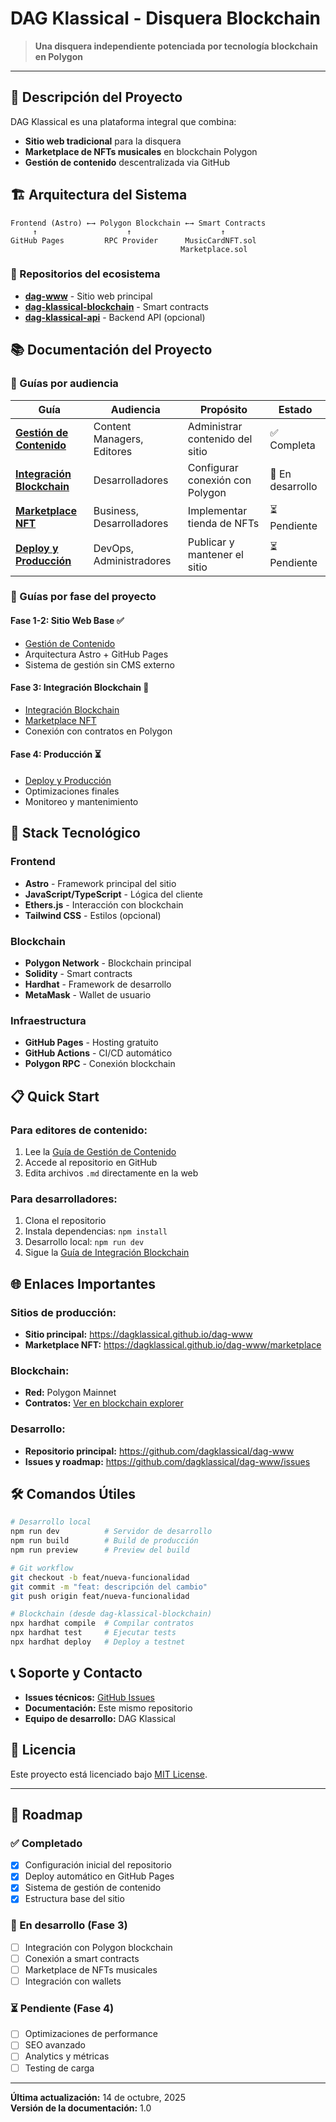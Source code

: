 # DAG Klassical - Disquera Blockchain

> **Una disquera independiente potenciada por tecnología blockchain en Polygon**

---

## 🎵 Descripción del Proyecto

DAG Klassical es una plataforma integral que combina:

- **Sitio web tradicional** para la disquera
- **Marketplace de NFTs musicales** en blockchain Polygon
- **Gestión de contenido** descentralizada via GitHub

## 🏗️ Arquitectura del Sistema

```ascii
Frontend (Astro) ←→ Polygon Blockchain ←→ Smart Contracts
     ↑                    ↑                    ↑
GitHub Pages         RPC Provider      MusicCardNFT.sol
                                      Marketplace.sol
```

### 🔗 Repositorios del ecosistema

- **[dag-www](https://github.com/dagklassical/dag-www)** - Sitio web principal
- **[dag-klassical-blockchain](https://github.com/dagklassical/dag-klassical-blockchain)** - Smart contracts
- **[dag-klassical-api](https://github.com/dagklassical/dag-klassical-api)** - Backend API (opcional)

## 📚 Documentación del Proyecto

### 📖 Guías por audiencia

| Guía | Audiencia | Propósito | Estado |
|------|-----------|-----------|--------|
| [**Gestión de Contenido**](GUIA_GESTION_CONTENIDO.md) | Content Managers, Editores | Administrar contenido del sitio | ✅ Completa |
| [**Integración Blockchain**](GUIA_BLOCKCHAIN_SETUP.md) | Desarrolladores | Configurar conexión con Polygon | 🚧 En desarrollo |
| [**Marketplace NFT**](GUIA_MARKETPLACE_NFT.md) | Business, Desarrolladores | Implementar tienda de NFTs | ⏳ Pendiente |
| [**Deploy y Producción**](GUIA_DEPLOYMENT.md) | DevOps, Administradores | Publicar y mantener el sitio | ⏳ Pendiente |

### 🎯 Guías por fase del proyecto

#### **Fase 1-2: Sitio Web Base** ✅

- [Gestión de Contenido](GUIA_GESTION_CONTENIDO.md)
- Arquitectura Astro + GitHub Pages
- Sistema de gestión sin CMS externo

#### **Fase 3: Integración Blockchain** 🚧

- [Integración Blockchain](GUIA_BLOCKCHAIN_SETUP.md)
- [Marketplace NFT](GUIA_MARKETPLACE_NFT.md)
- Conexión con contratos en Polygon

#### **Fase 4: Producción** ⏳

- [Deploy y Producción](GUIA_DEPLOYMENT.md)
- Optimizaciones finales
- Monitoreo y mantenimiento

## 🚀 Stack Tecnológico

### **Frontend**

- **Astro** - Framework principal del sitio
- **JavaScript/TypeScript** - Lógica del cliente
- **Ethers.js** - Interacción con blockchain
- **Tailwind CSS** - Estilos (opcional)

### **Blockchain**

- **Polygon Network** - Blockchain principal
- **Solidity** - Smart contracts
- **Hardhat** - Framework de desarrollo
- **MetaMask** - Wallet de usuario

### **Infraestructura**

- **GitHub Pages** - Hosting gratuito
- **GitHub Actions** - CI/CD automático
- **Polygon RPC** - Conexión blockchain

## 📋 Quick Start

### **Para editores de contenido:**

1. Lee la [Guía de Gestión de Contenido](GUIA_GESTION_CONTENIDO.md)
2. Accede al repositorio en GitHub
3. Edita archivos `.md` directamente en la web

### **Para desarrolladores:**

1. Clona el repositorio
2. Instala dependencias: `npm install`
3. Desarrollo local: `npm run dev`
4. Sigue la [Guía de Integración Blockchain](GUIA_BLOCKCHAIN_SETUP.md)

## 🌐 Enlaces Importantes

### **Sitios de producción:**

- **Sitio principal:** <https://dagklassical.github.io/dag-www>
- **Marketplace NFT:** <https://dagklassical.github.io/dag-www/marketplace>

### **Blockchain:**

- **Red:** Polygon Mainnet
- **Contratos:** [Ver en blockchain explorer](https://polygonscan.com/)

### **Desarrollo:**

- **Repositorio principal:** <https://github.com/dagklassical/dag-www>
- **Issues y roadmap:** <https://github.com/dagklassical/dag-www/issues>

## 🛠️ Comandos Útiles

```bash
# Desarrollo local
npm run dev          # Servidor de desarrollo
npm run build        # Build de producción
npm run preview      # Preview del build

# Git workflow
git checkout -b feat/nueva-funcionalidad
git commit -m "feat: descripción del cambio"
git push origin feat/nueva-funcionalidad

# Blockchain (desde dag-klassical-blockchain)
npx hardhat compile  # Compilar contratos
npx hardhat test     # Ejecutar tests
npx hardhat deploy   # Deploy a testnet
```

## 📞 Soporte y Contacto

- **Issues técnicos:** [GitHub Issues](https://github.com/dagklassical/dag-www/issues)
- **Documentación:** Este mismo repositorio
- **Equipo de desarrollo:** DAG Klassical

## 📄 Licencia

Este proyecto está licenciado bajo [MIT License](LICENSE).

---

## 🎯 Roadmap

### **✅ Completado**

- [x] Configuración inicial del repositorio
- [x] Deploy automático en GitHub Pages
- [x] Sistema de gestión de contenido
- [x] Estructura base del sitio

### **🚧 En desarrollo (Fase 3)**

- [ ] Integración con Polygon blockchain
- [ ] Conexión a smart contracts
- [ ] Marketplace de NFTs musicales
- [ ] Integración con wallets

### **⏳ Pendiente (Fase 4)**

- [ ] Optimizaciones de performance
- [ ] SEO avanzado
- [ ] Analytics y métricas
- [ ] Testing de carga

---

**Última actualización:** 14 de octubre, 2025  
**Versión de la documentación:** 1.0
